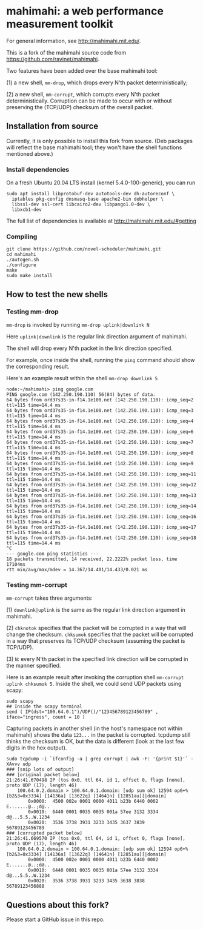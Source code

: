 # mahimahi: a web performance measurement toolkit

For general information, see http://mahimahi.mit.edu/.

This is a fork of the mahimahi source code from
https://github.com/ravinet/mahimahi. 

Two features have been added over the base mahimahi tool:

(1) a new shell, `mm-drop`, which drops every N'th packet
deterministically;

(2) a new shell, `mm-corrupt`, which corrupts every N'th
packet deterministically. Corruption can be made to occur
with or without preserving the (TCP/UDP) checksum of the
overall packet.

## Installation from source

Currently, it is only possible to install this fork from
source. (Deb packages will reflect the base mahimahi tool;
they won't have the shell functions mentioned above.)

### Install dependencies

On a fresh Ubuntu 20.04 LTS install (kernel
5.4.0-100-generic), you can run

```
sudo apt install libprotobuf-dev autotools-dev dh-autoreconf \
  iptables pkg-config dnsmasq-base apache2-bin debhelper \
  libssl-dev ssl-cert libcairo2-dev libpango1.0-dev \
  libxcb1-dev
```

The full list of dependencies is available at
http://mahimahi.mit.edu/#getting

### Compiling

```
git clone https://github.com/novel-scheduler/mahimahi.git
cd mahimahi
./autogen.sh
./configure
make
sudo make install
```

## How to test the new shells

### Testing mm-drop

`mm-drop` is invoked by running `mm-drop uplink|downlink N`

Here `uplink|downlink` is the regular link direction argument of mahimahi.

The shell will drop every N'th packet in the link direction specified.

For example, once inside the shell, running the `ping` command should
show the corresponding result.

Here's an example result within the shell `mm-drop downlink 5`

```
node:~/mahimahi> ping google.com
PING google.com (142.250.190.110) 56(84) bytes of data.
64 bytes from ord37s35-in-f14.1e100.net (142.250.190.110): icmp_seq=2 ttl=115 time=14.4 ms
64 bytes from ord37s35-in-f14.1e100.net (142.250.190.110): icmp_seq=3 ttl=115 time=14.4 ms
64 bytes from ord37s35-in-f14.1e100.net (142.250.190.110): icmp_seq=4 ttl=115 time=14.4 ms
64 bytes from ord37s35-in-f14.1e100.net (142.250.190.110): icmp_seq=6 ttl=115 time=14.4 ms
64 bytes from ord37s35-in-f14.1e100.net (142.250.190.110): icmp_seq=7 ttl=115 time=14.4 ms
64 bytes from ord37s35-in-f14.1e100.net (142.250.190.110): icmp_seq=8 ttl=115 time=14.4 ms
64 bytes from ord37s35-in-f14.1e100.net (142.250.190.110): icmp_seq=9 ttl=115 time=14.4 ms
64 bytes from ord37s35-in-f14.1e100.net (142.250.190.110): icmp_seq=11 ttl=115 time=14.4 ms
64 bytes from ord37s35-in-f14.1e100.net (142.250.190.110): icmp_seq=12 ttl=115 time=14.4 ms
64 bytes from ord37s35-in-f14.1e100.net (142.250.190.110): icmp_seq=13 ttl=115 time=14.4 ms
64 bytes from ord37s35-in-f14.1e100.net (142.250.190.110): icmp_seq=14 ttl=115 time=14.4 ms
64 bytes from ord37s35-in-f14.1e100.net (142.250.190.110): icmp_seq=16 ttl=115 time=14.4 ms
64 bytes from ord37s35-in-f14.1e100.net (142.250.190.110): icmp_seq=17 ttl=115 time=14.4 ms
64 bytes from ord37s35-in-f14.1e100.net (142.250.190.110): icmp_seq=18 ttl=115 time=14.4 ms
^C
--- google.com ping statistics ---
18 packets transmitted, 14 received, 22.2222% packet loss, time 17104ms
rtt min/avg/max/mdev = 14.367/14.401/14.433/0.021 ms
```

### Testing mm-corrupt

`mm-corrupt` takes three arguments:

(1) `downlink|uplink` is the same as the regular link
direction argument in mahimahi.

(2) `chknotok` specifies that the packet will be corrupted
in a way that will change the checksum. `chksumok` specifies
that the packet will be corrupted in a way that preserves
its TCP/UDP checksum (assuming the packet is TCP/UDP).

(3) `N`: every N'th packet in the specified link direction
will be corrupted in the manner specified.

Here is an example result after invoking the corruption
shell `mm-corrupt uplink chksumok 5`. Inside the shell, we
could send UDP packets using scapy:

```
sudo scapy
## Inside the scapy terminal
send ( IP(dst="100.64.0.1")/UDP()/"123456789123456789" , iface="ingress", count = 10 ) 
```

Capturing packets in another shell (in the host's namespace
not within mahimahi) shows the data `123...` in the
packet is corrupted. tcpdump still thinks the checksum is OK,
but the data is different (look at the last few digits in the hex output). 

```
sudo tcpdump -i `ifconfig -a | grep corrupt | awk -F: '{print $1}'` -XAvvv udp
### [snip lots of output] 
### [original packet below]
21:26:41.670498 IP (tos 0x0, ttl 64, id 1, offset 0, flags [none], proto UDP (17), length 46)
    100.64.0.2.domain > 100.64.0.1.domain: [udp sum ok] 12594 op6+% [b2&3=0x3334] [14136a] [13622q] [14641n] [12851au][|domain]
        0x0000:  4500 002e 0001 0000 4011 b23b 6440 0002  E.......@..;d@..
        0x0010:  6440 0001 0035 0035 001a 57ee 3132 3334  d@...5.5..W.1234
        0x0020:  3536 3738 3931 3233 3435 3637 3839       56789123456789
### [corrupted packet below]
21:26:41.669570 IP (tos 0x0, ttl 64, id 1, offset 0, flags [none], proto UDP (17), length 46)
    100.64.0.2.domain > 100.64.0.1.domain: [udp sum ok] 12594 op6+% [b2&3=0x3334] [14136a] [13622q] [14641n] [12851au][|domain]
        0x0000:  4500 002e 0001 0000 4011 b23b 6440 0002  E.......@..;d@..
        0x0010:  6440 0001 0035 0035 001a 57ee 3132 3334  d@...5.5..W.1234
        0x0020:  3536 3738 3931 3233 3435 3638 3838       56789123456888
```

## Questions about this fork?

Please start a GitHub issue in this repo.


